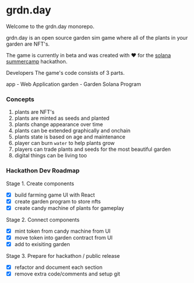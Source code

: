 # grdn.day

Welcome to the grdn.day monorepo.

grdn.day is an open source garden sim game where all of the plants in your garden are NFT's.

The game is currently in beta and was created with ❤️ for the [solana summercamp](https://solana.com/summercamp) hackathon.

Developers
The game's code consists of 3 parts.

app - Web Application
garden - Garden Solana Program


### Concepts

1. plants are NFT's
2. plants are minted as seeds and planted 
3. plants change appearance over time
4. plants can be extended graphically and onchain
5. plants state is based on age and maintenance
6. player can burn `water` to help plants grow
7. players can trade plants and seeds for the most beautiful garden
8. digital things can be living too


### Hackathon Dev Roadmap

Stage 1. Create components
- [X] build farming game UI with React
- [X] create garden program to store nfts
- [X] create candy machine of plants for gameplay

Stage 2. Connect components
- [X] mint token from candy machine from UI
- [X] move token into garden contract from UI
- [X] add to exisiting garden

Stage 3. Prepare for hackathon / public release
- [X] refactor and document each section
- [X] remove extra code/comments and setup git
